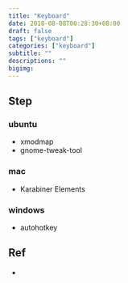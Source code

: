 ```yaml
---
title: "Keyboard"
date: 2018-08-08T00:28:30+08:00
draft: false
tags: ["keyboard"]
categories: ["keyboard"]
subtitle: ""
descriptions: ""
bigimg:
---
```



## Step

### ubuntu

- xmodmap
- gnome-tweak-tool

### mac

- Karabiner Elements

### windows

- autohotkey

## Ref

- 